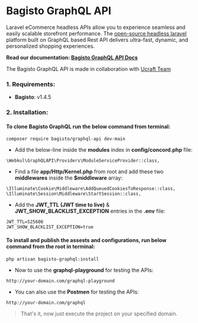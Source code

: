 # Bagisto GraphQL API

Laravel eCommerce headless APIs allow you to experience seamless and easily scalable storefront performance. The [open-source headless laravel](https://bagisto.com/en/headless-ecommerce/) platform built on GraphQL based Rest API delivers ultra-fast, dynamic, and personalized shopping experiences.

**Read our documentation: [Bagisto GraphQL API Docs](https://devdocs.bagisto.com/1.x/graphql-admin-api/)**


The Bagisto GraphQL API is made in collaboration with <a href="https://www.ucraft.com/">Ucraft Team</a>


### 1. Requirements:

* **Bagisto**: v1.4.5

### 2. Installation:

#### To clone Bagisto GraphQL run the below command from terminal:

~~~
composer require bagisto/graphql-api dev-main
~~~

* Add the below-line inside the **modules** index in **config/concord.php** file:

~~~
\Webkul\GraphQLAPI\Providers\ModuleServiceProvider::class,
~~~

* Find a file **app/Http/Kernel.php** from root and add these two **middlewares** inside the **$middleware** array:

~~~
\Illuminate\Cookie\Middleware\AddQueuedCookiesToResponse::class,
\Illuminate\Session\Middleware\StartSession::class,
~~~

* Add the **JWT_TTL (JWT time to live)** & **JWT_SHOW_BLACKLIST_EXCEPTION** entries in the **.env** file:

~~~
JWT_TTL=525600
JWT_SHOW_BLACKLIST_EXCEPTION=true
~~~

#### To install and publish the assests and configurations, run below command from the root in terminal:

~~~
php artisan bagisto-graphql:install
~~~

* Now to use the **graphql-playground** for testing the APIs:

~~~
http://your-domain.com/graphql-playground
~~~

* You can also use the **Postmen** for testing the APIs:

~~~
http://your-domain.com/graphql
~~~

> That's it, now just execute the project on your specified domain.
